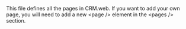 <properties date="2016-06-24"
SortOrder="45"
/>

This file defines all the pages in CRM.web. If you want to add your own page, you will need to add a new &lt;page /&gt; element in the &lt;pages /&gt; section.


